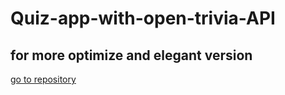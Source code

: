 # Quiz-app-with-open-trivia-API

## for more optimize and elegant version
[go to repository](https://github.com/lyn-eva)
